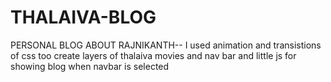 # THALAIVA-BLOG
PERSONAL BLOG ABOUT RAJNIKANTH--
I used animation and transistions of css too create layers of thalaiva movies and nav bar and little js for showing blog when navbar is selected
